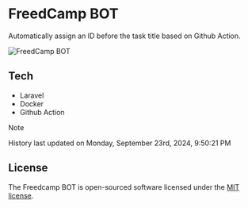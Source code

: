 # FreedCamp BOT

Automatically assign an ID before the task title based on Github Action.

![FreedCamp BOT](https://repository-images.githubusercontent.com/737932867/7d34798b-2680-471c-b089-a78a718d3d6a)

## Tech

- Laravel
- Docker
- Github Action

> [!NOTE]  
> History last updated on Monday, September 23rd, 2024, 9:50:21 PM

## License

The Freedcamp BOT is open-sourced software licensed under the [MIT license](https://opensource.org/licenses/MIT).
